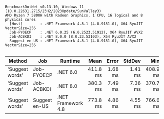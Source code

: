 ```

BenchmarkDotNet v0.13.10, Windows 11 (10.0.22631.2715/23H2/2023Update/SunValley3)
AMD Ryzen 7 5800H with Radeon Graphics, 1 CPU, 16 logical and 8 physical cores
  [Host]        : .NET Framework 4.8.1 (4.8.9181.0), X64 RyuJIT VectorSize=256
  Job-FYOECP    : .NET 6.0.25 (6.0.2523.51912), X64 RyuJIT AVX2
  Job-ACBKDI    : .NET 8.0.0 (8.0.23.53103), X64 RyuJIT AVX2
  Suggest en-US : .NET Framework 4.8.1 (4.8.9181.0), X64 RyuJIT VectorSize=256


```
| Method          | Job           | Runtime            | Mean     | Error   | StdDev  | Min      | Median   | Ratio | RatioSD |
|---------------- |-------------- |------------------- |---------:|--------:|--------:|---------:|---------:|------:|--------:|
| &#39;Suggest words&#39; | Job-FYOECP    | .NET 6.0           | 411.8 ms | 1.68 ms | 1.41 ms | 408.9 ms | 412.0 ms |  1.00 |    0.00 |
| &#39;Suggest words&#39; | Job-ACBKDI    | .NET 8.0           | 380.3 ms | 7.49 ms | 7.36 ms | 370.7 ms | 379.9 ms |  0.92 |    0.02 |
| &#39;Suggest words&#39; | Suggest en-US | .NET Framework 4.8 | 773.8 ms | 4.86 ms | 4.55 ms | 766.6 ms | 773.6 ms |  1.88 |    0.01 |
